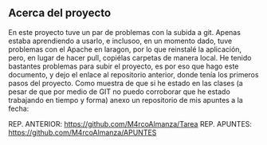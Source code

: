 
## Acerca del proyecto

En este proyecto tuve un par de problemas con la subida a git. Apenas estaba aprendiendo a usarlo, e inclusoo, en un momento dado, tuve problemas con el Apache en laragon, por lo que reinstalé la aplicación, pero, en lugar de hacer pull, copiélas carpetas de manera local. He tenido bastantes problemas para subir el proyecto, es por eso que hago este documento, y dejo el enlace al repositorio anterior, donde tenía los primeros pasos del proyecto. Como muestra de que si he estado en las clases (a pesar de que por medio de GIT no puedo corroborar que he estado trabajando en tiempo y forma) anexo un repositorio de mis apuntes a la fecha:

REP. ANTERIOR: https://github.com/M4rcoAlmanza/Tarea
REP. APUNTES: https://github.com/M4rcoAlmanza/APUNTES
